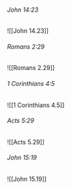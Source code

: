 ###### John 14:23

![[John 14.23]]

###### Romans 2:29

![[Romans 2.29]]

###### 1 Corinthians 4:5

![[1 Corinthians 4.5]]

###### Acts 5:29

![[Acts 5.29]]

###### John 15:19

![[John 15.19]]